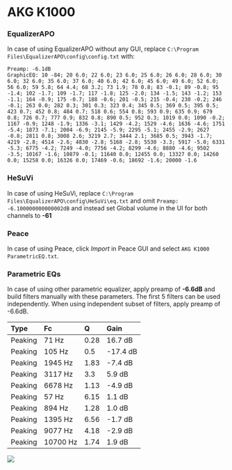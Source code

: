 # AKG K1000

### EqualizerAPO
In case of using EqualizerAPO without any GUI, replace `C:\Program Files\EqualizerAPO\config\config.txt`
with:
```
Preamp: -6.1dB
GraphicEQ: 10 -84; 20 6.0; 22 6.0; 23 6.0; 25 6.0; 26 6.0; 28 6.0; 30 6.0; 32 6.0; 35 6.0; 37 6.0; 40 6.0; 42 6.0; 45 6.0; 49 6.0; 52 6.0; 56 6.0; 59 5.8; 64 4.4; 68 3.2; 73 1.9; 78 0.8; 83 -0.1; 89 -0.8; 95 -1.4; 102 -1.7; 109 -1.7; 117 -1.8; 125 -2.0; 134 -1.5; 143 -1.2; 153 -1.1; 164 -0.9; 175 -0.7; 188 -0.6; 201 -0.5; 215 -0.4; 230 -0.2; 246 -0.1; 263 0.0; 282 0.3; 301 0.3; 323 0.4; 345 0.5; 369 0.5; 395 0.5; 423 0.7; 452 0.8; 484 0.7; 518 0.6; 554 0.8; 593 0.9; 635 0.9; 679 0.8; 726 0.7; 777 0.9; 832 0.8; 890 0.5; 952 0.3; 1019 0.0; 1090 -0.2; 1167 -0.9; 1248 -1.9; 1336 -3.1; 1429 -4.2; 1529 -4.6; 1636 -4.6; 1751 -5.4; 1873 -7.1; 2004 -6.9; 2145 -5.9; 2295 -5.1; 2455 -2.9; 2627 -0.8; 2811 0.8; 3008 2.6; 3219 2.7; 3444 2.1; 3685 0.5; 3943 -1.7; 4219 -2.8; 4514 -2.6; 4830 -2.8; 5168 -2.8; 5530 -3.3; 5917 -5.0; 6331 -5.3; 6775 -4.2; 7249 -4.0; 7756 -4.2; 8299 -4.6; 8880 -4.6; 9502 -3.5; 10167 -1.6; 10879 -0.1; 11640 0.0; 12455 0.0; 13327 0.0; 14260 0.0; 15258 0.0; 16326 0.0; 17469 -0.6; 18692 -1.6; 20000 -1.6
```

### HeSuVi
In case of using HeSuVi, replace `C:\Program Files\EqualizerAPO\config\HeSuVi\eq.txt` and omit `Preamp:
-6.100000000000002dB` and instead set Global volume in the UI for both channels to **-61**

### Peace
In case of using Peace, click *Import* in Peace GUI and select `AKG K1000 ParametricEQ.txt`.

### Parametric EQs
In case of using other parametric equalizer, apply preamp of **-6.6dB** and build filters manually
with these parameters. The first 5 filters can be used independently.
When using independent subset of filters, apply preamp of -6.6dB.

| Type    | Fc       |    Q | Gain     |
|:--------|:---------|:-----|:---------|
| Peaking | 71 Hz    | 0.28 | 16.7 dB  |
| Peaking | 105 Hz   | 0.5  | -17.4 dB |
| Peaking | 1945 Hz  | 1.83 | -7.4 dB  |
| Peaking | 3117 Hz  | 3.3  | 5.9 dB   |
| Peaking | 6678 Hz  | 1.13 | -4.9 dB  |
| Peaking | 57 Hz    | 6.15 | 1.1 dB   |
| Peaking | 894 Hz   | 1.28 | 1.0 dB   |
| Peaking | 1395 Hz  | 6.56 | -1.7 dB  |
| Peaking | 9077 Hz  | 4.18 | -2.9 dB  |
| Peaking | 10700 Hz | 1.74 | 1.9 dB   |

![](https://raw.githubusercontent.com/jaakkopasanen/AutoEq/master/results/innerfidelity/sbaf-serious/AKG%20K1000/AKG%20K1000.png)